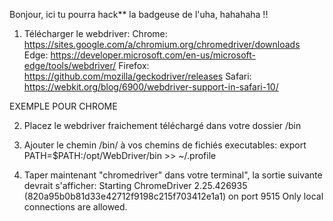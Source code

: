 Bonjour, ici tu pourra hack** la badgeuse de l'uha, hahahaha !!

1. Télécharger le webdriver:
   Chrome: https://sites.google.com/a/chromium.org/chromedriver/downloads
   Edge: https://developer.microsoft.com/en-us/microsoft-edge/tools/webdriver/
   Firefox: https://github.com/mozilla/geckodriver/releases
   Safari: https://webkit.org/blog/6900/webdriver-support-in-safari-10/

EXEMPLE POUR CHROME

2. Placez le webdriver fraichement téléchargé dans votre dossier /bin

3. Ajouter le chemin /bin/<webdriver> à vos chemins de fichiés executables:
   export PATH=$PATH:/opt/WebDriver/bin >> ~/.profile

4. Taper maintenant "chromedriver" dans votre terminal", la sortie suivante devrait s'afficher:
   Starting ChromeDriver 2.25.426935 (820a95b0b81d33e42712f9198c215f703412e1a1) on port 9515
   Only local connections are allowed.
